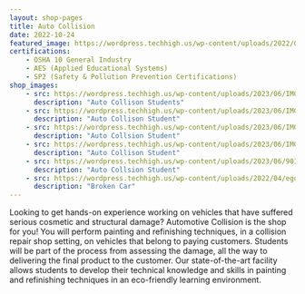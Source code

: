 ```yaml
---
layout: shop-pages
title: Auto Collision
date: 2022-10-24
featured_image: https://wordpress.techhigh.us/wp-content/uploads/2022/04/egor-vikhrev-S0cqn0mZU0E-unsplash-1.jpg
certifications:
    - OSHA 10 General Industry
    - AES (Applied Educational Systems)
    - SP2 (Safety & Pollution Prevention Certifications)
shop_images:
    - src: https://wordpress.techhigh.us/wp-content/uploads/2023/06/IMG_8012.HEIC.jpg
      description: "Auto Collison Students"
    - src: https://wordpress.techhigh.us/wp-content/uploads/2023/06/IMG_4641.HEIC.jpg
      description: "Auto Collison Student"
    - src: https://wordpress.techhigh.us/wp-content/uploads/2023/06/IMG_5517.JPG.jpg
      description: "Auto Collsion Student"
    - src: https://wordpress.techhigh.us/wp-content/uploads/2023/06/IMG_7999.HEIC.jpg
      description: "Auto Collison Student"
    - src: https://wordpress.techhigh.us/wp-content/uploads/2023/06/901DC846-782D-4FE5-BB67-2B093A687690.jpg
      description: "Auto Collsion Student"
    - src: https://wordpress.techhigh.us/wp-content/uploads/2022/04/egor-vikhrev-S0cqn0mZU0E-unsplash-1.jpg
      description: "Broken Car"
---
```


Looking to get hands-on experience working on vehicles that have suffered serious cosmetic and structural damage? Automotive Collision is the shop for you! You will perform painting and refinishing techniques, in a collision repair shop setting, on vehicles that belong to paying customers. Students will be part of the process from assessing the damage, all the way to delivering the final product to the customer. Our state-of-the-art facility allows students to develop their technical knowledge and skills in painting and refinishing techniques in an eco-friendly learning environment.